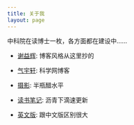 ```yaml
---
title: 关于我
layout: page
---
```


中科院在读博士一枚，各方面都在建设中……

- [谢益辉](http://yihui.name): 博客风格从这里抄的

- [气宇轩](http://blog.sciencenet.cn/u/yufree): 科学网博客

- [摄影](http://yufree.diandian.com/): 半瓶醋水平

- [读书笔记](https://yufreecas.blogspot.com/): 沥青下滴速更新

- [英文版](http://yufree.github.io/blog/): 跟中文版区别很大

